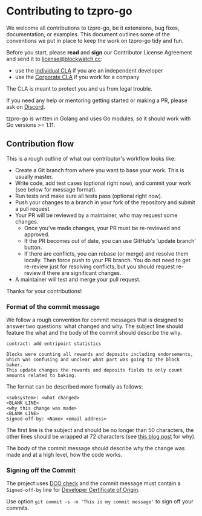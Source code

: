 # Contributing to tzpro-go

We welcome all contributions to tzpro-go, be it extensions, bug fixes, documentation, or examples. This document outlines some of the conventions we put in place to keep the work on tzpro-go tidy and fun.

Before you start, please **read** and **sign** our Contributor License Agreement and send it to license@blockwatch.cc:

- use the [Individual CLA](https://github.com/blockwatch-cc/CLA/blob/master/ICLA.pdf) if you are an independent developer
- use the [Corporate CLA](https://github.com/blockwatch-cc/CLA/blob/master/CCLA.pdf) if you work for a company

The CLA is meant to protect you and us from legal trouble.

If you need any help or mentoring getting started or making a PR, please ask on [Discord](https://discord.gg/sPnr7jAP8f).


tzpro-go is written in Golang and uses Go modules, so it should work with Go versions >= 1.11.

## Contribution flow

This is a rough outline of what our contributor's workflow looks like:

- Create a Git branch from where you want to base your work. This is usually master.
- Write code, add test cases (optional right now), and commit your work (see below for message format).
- Run tests and make sure all tests pass (optional right now).
- Push your changes to a branch in your fork of the repository and submit a pull request.
- Your PR will be reviewed by a maintainer, who may request some changes.
  * Once you've made changes, your PR must be re-reviewed and approved.
  * If the PR becomes out of date, you can use GitHub's 'update branch' button.
  * If there are conflicts, you can rebase (or merge) and resolve them locally. Then force push to your PR branch.
    You do not need to get re-review just for resolving conflicts, but you should request re-review if there are significant changes.
- A maintainer will test and merge your pull request.

Thanks for your contributions!

### Format of the commit message

We follow a rough convention for commit messages that is designed to answer two
questions: what changed and why. The subject line should feature the what and
the body of the commit should describe the why.

```
contract: add entripoint statistics

Blocks were counting all rewards and deposits including endorsements,
which was confusing and unclear what part was going to the block baker.
This update changes the rewards and deposits fields to only count
amounts related to baking.
```

The format can be described more formally as follows:

```
<subsystem>: <what changed>
<BLANK LINE>
<why this change was made>
<BLANK LINE>
Signed-off-by: <Name> <email address>
```

The first line is the subject and should be no longer than 50 characters, the other lines should be wrapped at 72 characters (see [this blog post](https://preslav.me/2015/02/21/what-s-with-the-50-72-rule/) for why).

The body of the commit message should describe why the change was made and at a high level, how the code works.

### Signing off the Commit

The project uses [DCO check](https://github.com/probot/dco#how-it-works) and the commit message must contain a `Signed-off-by` line for [Developer Certificate of Origin](https://developercertificate.org/).

Use option `git commit -s -m 'This is my commit message'` to sign off your commits.

